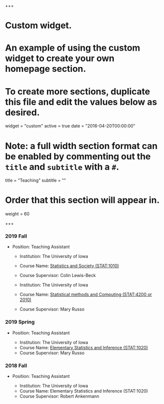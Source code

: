+++
# Custom widget.
# An example of using the custom widget to create your own homepage section.
# To create more sections, duplicate this file and edit the values below as desired.
widget = "custom"
active = true
date = "2016-04-20T00:00:00"

# Note: a full width section format can be enabled by commenting out the `title` and `subtitle` with a `#`.
title = "Teaching"
subtitle = ""

# Order that this section will appear in.
weight = 60

+++

### 2019 Fall

- Position: Teaching Assistant

    * Institution: The University of Iowa
    * Course Name: [Statistics and Society (STAT:1010)](https://issaclee.netlify.com/post/stat-1020/)
    * Course Supervisor: Colin Lewis-Beck
    
    * Institution: The University of Iowa
    * Course Name: [Statistical methods and Computing (STAT:4200 or 2010)](https://issaclee.netlify.com/post/stat-2010/)
    * Course Supervisor: Mary Russo

### 2019 Spring

- Position: Teaching Assistant

    * Institution: The University of Iowa
    * Course Name: [Elementary Statistics and Inference (STAT:1020)](https://issaclee.netlify.com/post/stat-1020/)
    * Course Supervisor: Mary Russo

### 2018 Fall

- Position: Teaching Assistant

    * Institution: The University of Iowa
    * Course Name: Elementary Statistics and Inference (STAT:1020)
    * Course Supervisor: Robert Ankenmann

